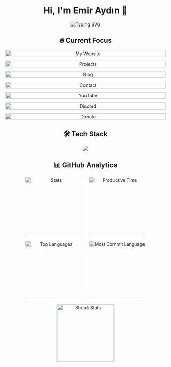 <div align="center">

# Hi, I'm Emir Aydın 👋

[![Typing SVG](https://readme-typing-svg.demolab.com?font=Fira+Code&weight=600&size=24&duration=4000&pause=1000&color=38BCF7&center=true&width=500&lines=Professional+Game+Developer;Unreal+%26+Unity+Specialist;Full-Stack+Game+Programmer)](https://emiraydin.me)

## 🔥 Current Focus

<div style="width: 100%; max-width: 900px; margin: 0 auto; display: flex; flex-wrap: wrap; justify-content: center; gap: 12px;">

  <!-- Satır 1: 3 buton -->
  <a href="https://www.emiraydin.me" target="_blank" style="flex: 1 1 calc(33.33% - 12px); min-width: 250px;">
    <img src="https://img.shields.io/badge/Website-FF7139?style=for-the-badge&logo=google-chrome&logoColor=white&labelWidth=150" alt="My Website" style="width: 100%;">
  </a>

  <a href="https://www.emiraydin.me/projects" target="_blank" style="flex: 1 1 calc(33.33% - 12px); min-width: 250px;">
    <img src="https://img.shields.io/badge/Projects-2EA44F?style=for-the-badge&logo=github&logoColor=white&labelWidth=150" alt="Projects" style="width: 100%;">
  </a>

  <a href="https://www.emiraydin.me/blog" target="_blank" style="flex: 1 1 calc(33.33% - 12px); min-width: 250px;">
    <img src="https://img.shields.io/badge/Blog-239120?style=for-the-badge&logo=hashnode&logoColor=white&labelWidth=150" alt="Blog" style="width: 100%;">
  </a>

  <!-- Satır 2: 3 buton -->
  <a href="https://www.emiraydin.me/contact" target="_blank" style="flex: 1 1 calc(33.33% - 12px); min-width: 250px;">
    <img src="https://img.shields.io/badge/Contact-4285F4?style=for-the-badge&logo=gmail&logoColor=white&labelWidth=150" alt="Contact" style="width: 100%;">
  </a>

  <a href="https://www.youtube.com/@EmirAyd%C4%B1nYT" target="_blank" style="flex: 1 1 calc(33.33% - 12px); min-width: 250px;">
    <img src="https://img.shields.io/badge/YouTube-FF0000?style=for-the-badge&logo=youtube&logoColor=white&labelWidth=150" alt="YouTube" style="width: 100%;">
  </a>

  <a href="https://discord.com/invite/DGqypeK5WR" target="_blank" style="flex: 1 1 calc(33.33% - 12px); min-width: 250px;">
    <img src="https://img.shields.io/badge/Discord-5865F2?style=for-the-badge&logo=discord&logoColor=white&labelWidth=150" alt="Discord" style="width: 100%;">
  </a>

  <!-- Satır 3: Kalan 1 buton -->
  <a href="https://donate.bynogame.com/emiraydin" target="_blank" style="flex: 1 1 calc(33.33% - 12px); min-width: 250px;">
    <img src="https://img.shields.io/badge/Donate-F9A825?style=for-the-badge&logo=buymeacoffee&logoColor=white&labelWidth=150" alt="Donate" style="width: 100%;">
  </a>

</div>




## 🛠️ Tech Stack

<div style="display: flex; justify-content: center; flex-wrap: wrap; gap: 15px;">
  <img src="https://skillicons.dev/icons?i=unreal,unity,csharp,cs,javascript,typescript,react,threejs,blender,maya,git,github,visualstudio,vscode,py" />
</div>

## 📊 GitHub Analytics

<div style="display: flex; justify-content: center; gap: 20px; flex-wrap: wrap;">
  <img src="https://github-profile-summary-cards.vercel.app/api/cards/stats?username=ibrahimemiraydin&theme=dracula" alt="Stats" height="180"/>
  <img src="https://github-profile-summary-cards.vercel.app/api/cards/productive-time?username=ibrahimemiraydin&theme=dracula&utcOffset=8" height="180" alt="Productive Time"/>
  <img src="https://github-profile-summary-cards.vercel.app/api/cards/repos-per-language?username=ibrahimemiraydin&theme=dracula" height="180" alt="Top Languages"/>
  <img src="https://github-profile-summary-cards.vercel.app/api/cards/most-commit-language?username=ibrahimemiraydin&theme=dracula" height="180" alt="Most Commit Language"/>
  <img src="https://github-readme-streak-stats.herokuapp.com/?user=ibrahimemiraydin&theme=dracula&hide_border=true" height="180" alt="Streak Stats"/>
</div>

</div>
